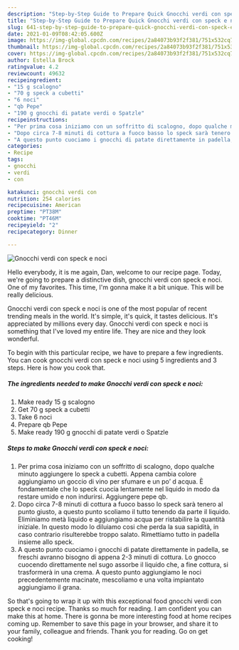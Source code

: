 ```yaml
---
description: "Step-by-Step Guide to Prepare Quick Gnocchi verdi con speck e noci"
title: "Step-by-Step Guide to Prepare Quick Gnocchi verdi con speck e noci"
slug: 641-step-by-step-guide-to-prepare-quick-gnocchi-verdi-con-speck-e-noci
date: 2021-01-09T08:42:05.600Z
image: https://img-global.cpcdn.com/recipes/2a84073b93f2f381/751x532cq70/gnocchi-verdi-con-speck-e-noci-recipe-main-photo.jpg
thumbnail: https://img-global.cpcdn.com/recipes/2a84073b93f2f381/751x532cq70/gnocchi-verdi-con-speck-e-noci-recipe-main-photo.jpg
cover: https://img-global.cpcdn.com/recipes/2a84073b93f2f381/751x532cq70/gnocchi-verdi-con-speck-e-noci-recipe-main-photo.jpg
author: Estella Brock
ratingvalue: 4.2
reviewcount: 49632
recipeingredient:
- "15 g scalogno"
- "70 g speck a cubetti"
- "6 noci"
- "qb Pepe"
- "190 g gnocchi di patate verdi o Spatzle"
recipeinstructions:
- "Per prima cosa iniziamo con un soffritto di scalogno, dopo qualche minuto aggiungere lo speck a cubetti. Appena cambia colore aggiungiamo un goccio di vino per sfumare e un po’ d acqua. È fondamentale che lo speck cuocia lentamente nel liquido in modo da restare umido e non indurirsi. Aggiungere pepe qb."
- "Dopo circa 7-8 minuti di cottura a fuoco basso lo speck sarà tenero al punto giusto, a questo punto scoliamo il tutto tenendo da parte il liquido. Eliminiamo metà liquido e aggiungiamo acqua per ristabilire la quantità iniziale. In questo modo lo diluiamo cosi che perda la sua sapidità, in caso contrario risulterebbe troppo salato. Rimettiamo tutto in padella insieme allo speck."
- "A questo punto cuociamo i gnocchi di patate direttamente in padella, se freschi avranno bisogno di appena 2-3 minuti di cottura. Lo gnocco cuocendo direttamente nel sugo assorbe il liquido che, a fine cottura, si trasformerà in una crema. A questo punto aggiungiamo le noci precedentemente macinate, mescoliamo e una volta impiantato aggiungiamo il grana."
categories:
- Recipe
tags:
- gnocchi
- verdi
- con

katakunci: gnocchi verdi con 
nutrition: 254 calories
recipecuisine: American
preptime: "PT38M"
cooktime: "PT46M"
recipeyield: "2"
recipecategory: Dinner

---
```



![Gnocchi verdi con speck e noci](https://img-global.cpcdn.com/recipes/2a84073b93f2f381/751x532cq70/gnocchi-verdi-con-speck-e-noci-recipe-main-photo.jpg)

Hello everybody, it is me again, Dan, welcome to our recipe page. Today, we're going to prepare a distinctive dish, gnocchi verdi con speck e noci. One of my favorites. This time, I'm gonna make it a bit unique. This will be really delicious.

Gnocchi verdi con speck e noci is one of the most popular of recent trending meals in the world. It's simple, it's quick, it tastes delicious. It's appreciated by millions every day. Gnocchi verdi con speck e noci is something that I've loved my entire life. They are nice and they look wonderful.




To begin with this particular recipe, we have to prepare a few ingredients. You can cook gnocchi verdi con speck e noci using 5 ingredients and 3 steps. Here is how you cook that.

<!--inarticleads1-->

##### The ingredients needed to make Gnocchi verdi con speck e noci:

1. Make ready 15 g scalogno
1. Get 70 g speck a cubetti
1. Take 6 noci
1. Prepare qb Pepe
1. Make ready 190 g gnocchi di patate verdi o Spatzle




<!--inarticleads2-->

##### Steps to make Gnocchi verdi con speck e noci:

1. Per prima cosa iniziamo con un soffritto di scalogno, dopo qualche minuto aggiungere lo speck a cubetti. Appena cambia colore aggiungiamo un goccio di vino per sfumare e un po’ d acqua. È fondamentale che lo speck cuocia lentamente nel liquido in modo da restare umido e non indurirsi. Aggiungere pepe qb.
1. Dopo circa 7-8 minuti di cottura a fuoco basso lo speck sarà tenero al punto giusto, a questo punto scoliamo il tutto tenendo da parte il liquido. Eliminiamo metà liquido e aggiungiamo acqua per ristabilire la quantità iniziale. In questo modo lo diluiamo cosi che perda la sua sapidità, in caso contrario risulterebbe troppo salato. Rimettiamo tutto in padella insieme allo speck.
1. A questo punto cuociamo i gnocchi di patate direttamente in padella, se freschi avranno bisogno di appena 2-3 minuti di cottura. Lo gnocco cuocendo direttamente nel sugo assorbe il liquido che, a fine cottura, si trasformerà in una crema. A questo punto aggiungiamo le noci precedentemente macinate, mescoliamo e una volta impiantato aggiungiamo il grana.




So that's going to wrap it up with this exceptional food gnocchi verdi con speck e noci recipe. Thanks so much for reading. I am confident you can make this at home. There is gonna be more interesting food at home recipes coming up. Remember to save this page in your browser, and share it to your family, colleague and friends. Thank you for reading. Go on get cooking!
